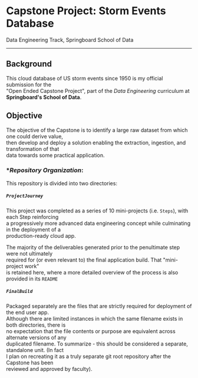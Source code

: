 # Capstone Project: Storm Events Database  

  Data Engineering Track, Springboard School of Data

  _____

## Background

  This cloud database of US storm events since 1950 is my official submission for the  
  "Open Ended Capstone Project", part of the *Data Engineering* curriculum at __Springboard's School of Data__.

## Objective

  The objective of the Capstone is to identify a large raw dataset from which one could derive value,  
  then develop and deploy a solution enabling the extraction, ingestion, and transformation of that  
  data towards some practical application.

### \**Repository Organization*:

  This repository is divided into two directories:

##### `ProjectJourney`

This project was completed as a series of 10 mini-projects (i.e. `Steps`), with each Step reinforcing  
a progressively more advanced data engineering concept while culminating in the deployment of a  
production-ready cloud app.  


The majority of the deliverables generated prior to the penultimate step were not ultimately  
required for (or even relevant to) the final application build.  That "mini-project work"  
is retained here, where a more detailed overview of the process is also provided in its `README`

##### `FinalBuild`

Packaged separately are the files that are strictly required for deployment of the end user app.  
Although there are limited instances in which the same filename exists in both directories, there is  
no expectation that the file contents or purpose are equivalent across alternate versions of any  
duplicated filename.  To summarize - this should be considered a separate, standalone unit. (In fact  
I plan on recreating it as a truly separate git root repository after the Capstone has been  
reviewed and approved by faculty).

